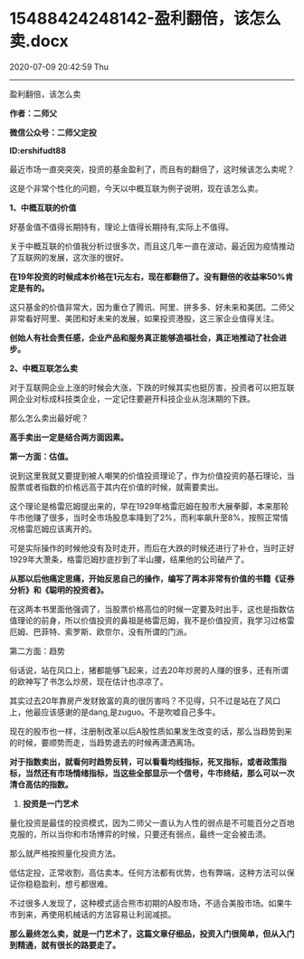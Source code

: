 # 15488424248142-盈利翻倍，该怎么卖.docx

2020-07-09 20:42:59 Thu

----

盈利翻倍，该怎么卖

__作者：二师父__

__微信公众号：二师父定投__

__ID:ershifudt88__

最近市场一直突突突，投资的基金盈利了，而且有的翻倍了，这时候该怎么卖呢？

这是个非常个性化的问题，今天以中概互联为例子说明，现在该怎么卖。

__1、中概互联的价值__

好基金值不值得长期持有，理论上值得长期持有,实际上不值得。

关于中概互联的价值我分析过很多次，而且这几年一直在波动，最近因为疫情推动了互联网的发展，这次涨的很好。

__在19年投资的时候成本价格在1元左右，现在都翻倍了。没有翻倍的收益率50%肯定是有的。__

这只基金的价值非常大，因为重仓了腾讯、阿里、拼多多、好未来和美团。二师父非常看好阿里、美团和好未来的发展，如果投资港股，这三家企业值得关注。

__创始人有社会责任感，企业产品和服务真正能够造福社会，真正地推动了社会进步。__

__2、中概互联怎么卖__

对于互联网企业上涨的时候会大涨，下跌的时候其实也挺厉害，投资者可以把互联网企业对标成科技类企业，一定记住要避开科技企业从泡沫期的下跌。

那么怎么卖出最好呢？

__高手卖出一定是结合两方面因素。__

__第一方面：估值。__

说到这里我就又要提到被人嘲笑的价值投资理论了，作为价值投资的基石理论，当股票或者指数的价格远高于其内在价值的时候，就需要卖出。

这个理论是格雷厄姆提出来的，早在1929年格雷厄姆在股市大展拳脚，本来那轮牛市他赚了很多，当时全市场股息率降到了2%，而利率飙升至8%，按照正常情况格雷厄姆应该离开的。

可是实际操作的时候他没有及时走开，而后在大跌的时候还进行了补仓，当时正好1929年大萧条，格雷厄姆抄底抄到了半山腰，结果他的公司破产了。

__从那以后他痛定思痛，开始反思自己的操作，编写了两本非常有价值的书籍《证券分析》和《聪明的投资者》。__

在这两本书里面他强调了，当股票价格高位的时候一定要及时出手，这也是指数估值理论的前身，所以价值投资的鼻祖是格雷厄姆，我不是价值投资，我学习过格雷厄姆、巴菲特、索罗斯、欧奈尔，没有所谓的门派。

第二方面：趋势

俗话说，站在风口上，猪都能够飞起来，过去20年炒房的人赚的很多，还有所谓的欧神写了书怎么炒房，现在估计也凉凉了。

其实过去20年靠房产发财致富的真的很厉害吗？不见得，只不过是站在了风口上，他最应该感谢的是dang,是zuguo。不是吹嘘自己多牛。

现在的股市也一样，注册制改革以后A股性质如果发生改变的话，那么当趋势到来的时候，要顺势而走，当趋势退去的时候再潇洒离场。

__对于指数卖出，就看何时趋势反转，可以看看均线指标，死叉指标，或者政策指标，当然还有市场情绪指标，当这些全部显示一个信号，牛市终结，那么可以一次清仓高估的指数。__

1. __投资是一门艺术__

量化投资是最佳的投资模式，因为二师父一直认为人性的弱点是不可能百分之百地克服的，所以当你和市场博弈的时候，只要还有弱点，最终一定会被击溃。

那么就严格按照量化投资方法。

低估定投，正常收割，高估卖本。任何方法都有优势，也有弊端，这种方法可以保证你稳稳盈利，想亏都很难。

不过很多人发现了，这种模式适合熊市初期的A股市场，不适合美股市场。如果牛市到来，再使用机械话的方法容易让利润减损。

__那么最终怎么卖，就是一门艺术了，这篇文章仔细品，投资入门很简单，但从入门到精通，就有很长的路要走了。__

